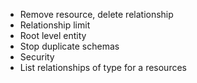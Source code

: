 - Remove resource, delete relationship
- Relationship limit
- Root level entity
- Stop duplicate schemas
- Security
- List relationships of type for a resources
